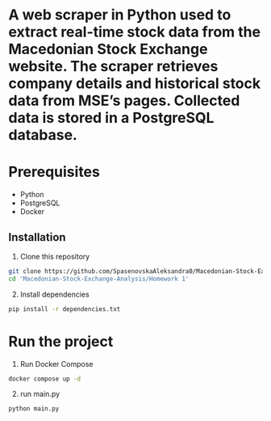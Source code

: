# A web scraper in Python used to extract real-time stock data from the Macedonian Stock Exchange website. The scraper retrieves company details and historical stock data from MSE’s pages. Collected data is stored in a PostgreSQL database.

# Prerequisites
- Python
- PostgreSQL
- Docker

## Installation
1. Clone this repository
```bash
git clone https://github.com/SpasenovskaAleksandra0/Macedonian-Stock-Exchange-Analysis.git
cd 'Macedonian-Stock-Exchange-Analysis/Homework 1'
```

2. Install dependencies
```bash
pip install -r dependencies.txt
```

# Run the project
1. Run Docker Compose
```bash
docker compose up -d
```
2. run main.py
```bash
python main.py
```
